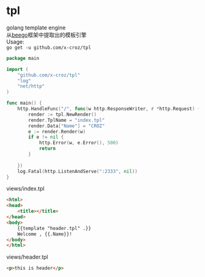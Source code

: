 # tpl
golang template engine  
从[beego](https://beego.me)框架中提取出的模板引擎  
Usage:  
```go get -u github.com/x-croz/tpl```
```go
package main

import (
	"github.com/x-croz/tpl"
	"log"
	"net/http"
)

func main() {
	http.HandleFunc("/", func(w http.ResponseWriter, r *http.Request) {
		render := tpl.NewRender()
		render.TplName = "index.tpl"
		render.Data["Name"] = "CROZ"
		e := render.Render(w)
		if e != nil {
			http.Error(w, e.Error(), 500)
			return
		}
		
	})
	log.Fatal(http.ListenAndServe(":2333", nil))
}
```
views/index.tpl
```html
<html>
<head>
	<title></title>
</head>
<body>
	{{template "header.tpl" .}}
	Welcome , {{.Name}}!
</body>
</html>
```
views/header.tpl
```html
<p>this is header</p>
```

